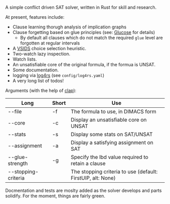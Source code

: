 A simple conflict driven SAT solver, written in Rust for skill and research.

At present, features include:

- Clause learning thorugh analysis of implication graphs
- Clause forgetting based on glue principles (see: [Glucose](https://github.com/audemard/glucose) for details)
  - By default all clauses which do not match the required `glue` level are forgotten at regular intervals
- A [VSIDS](https://arxiv.org/abs/1506.08905) choice selection heuristic.
- Two-watch lazy inspection.
- Watch lists.
- An unsatisfiable core of the original formula, if the formua is UNSAT.
- Some documentation.
- logging via [log4rs](https://docs.rs/log4rs/latest/log4rs/) (see `config/log4rs.yaml`)
- A very long list of todos!

Arguments (with the help of [clap](https://docs.rs/clap/latest/clap/)):

| Long                | Short | Use                                                         |
|---------------------|-------|-------------------------------------------------------------|
| --file              | -f    | The formula to use, in DIMACS form                          |
| --core              | -c    | Display an unsatisfiable core on UNSAT                      |
| --stats             | -s    | Display some stats on SAT/UNSAT                             |
| --assignment        | -a    | Display a satisfying assignment on SAT                      |
| --glue-strength     | -g    | Specify the lbd value required to retain a clause           |
| --stopping-criteria |       | The stopping criteria to use (default: FirstUIP, alt: None) |

Docmentation and tests are moslty added as the solver develops and parts solidify.
For the moment, things are fairly green.
